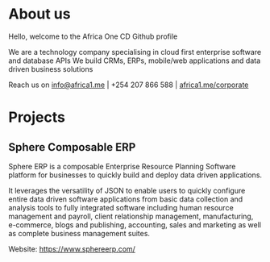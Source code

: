 # About us

Hello, welcome to the Africa One CD Github profile

We are a technology company specialising in cloud first enterprise software and database APIs
We build CRMs, ERPs, mobile/web applications and data driven business solutions

Reach us on info@africa1.me | +254 207 866 588 | [africa1.me/corporate](https://africa1.me/corporate)

# Projects
## Sphere Composable ERP
Sphere ERP is a composable Enterprise Resource Planning Software platform for businesses to quickly build and deploy data driven applications.

It leverages the versatility of JSON to enable users to quickly configure entire data driven software applications from basic data collection and analysis tools to fully integrated software including human resource management and payroll, client relationship management, manufacturing, e-commerce, blogs and publishing, accounting, sales and marketing as well as complete business management suites.

Website: https://www.sphereerp.com/
